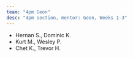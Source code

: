 ```yaml
---
team: "4pm Geon"
desc: "4pm section, mentor: Geon, Weeks 1-3"
---
```

* Hernan S., Dominic K.
* Kurt M., Wesley P.
* Chet K., Trevor H.
